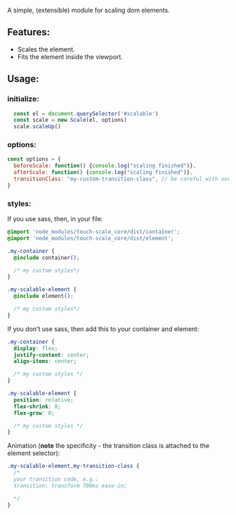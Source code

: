 A simple, (extensible) module for scaling dom elements.

## Features:
  * Scales the element.
  * Fits the element inside the viewport.

## Usage:

### initialize:
```javascript
  const el = document.querySelector('#scalable')
  const scale = new Scale(el, options)
  scale.scaleUp()
```

### options:
```javascript
const options = {
  beforeScale: function() {console.log("scaling finished")},
  afterScale: function() {console.log("scaling finished")},
  transitionClass: "my-custom-transition-class", // be careful with overriding the default here - you should be aware of specificity.
}
```

### styles:

If you use sass, then, in your file:

```css
@import 'node_modules/touch-scale_core/dist/container';
@import 'node_modules/touch-scale_core/dist/element';

.my-container {
  @include container();

  /* my custom styles*/
}

.my-scalable-element {
  @include element();

  /* my custom styles*/
}
```

If you don't use sass, then add this to your container and element:

```css
.my-container {
  display: flex;
  justify-content: center;
  align-items: center;

  /* my custom styles */  
}

.my-scalable-element {
  position: relative;
  flex-shrink: 0;
  flex-grow: 0;

  /* my custom styles */
}
```

Animation (**note** the specificity - the transition class is attached to the element selector):

```css
.my-scalable-element.my-transition-class {
  /*
  your transition code, e.g.:
  transition: transform 700ms ease-in;

  */
}
```

